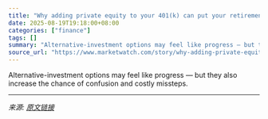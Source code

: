```yaml
---
title: "Why adding private equity to your 401(k) can put your retirement on the line"
date: 2025-08-19T19:18:00+08:00
categories: ["finance"]
tags: []
summary: "Alternative-investment options may feel like progress — but they also increase the chance of confusion and costly missteps."
source_url: "https://www.marketwatch.com/story/why-adding-private-equity-to-your-401-k-puts-your-retirement-on-the-line-a1ce9c05?mod=mw_rss_topstories"
---
```


Alternative-investment options may feel like progress — but they also increase the chance of confusion and costly missteps.

---

*来源: [原文链接](https://www.marketwatch.com/story/why-adding-private-equity-to-your-401-k-puts-your-retirement-on-the-line-a1ce9c05?mod=mw_rss_topstories)*
